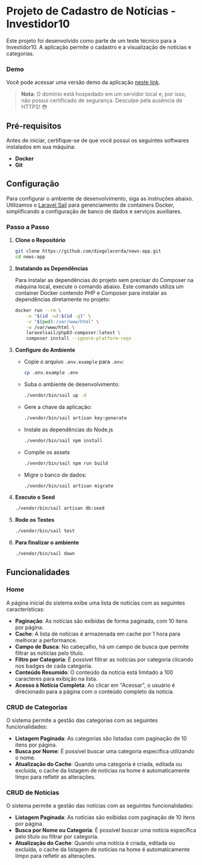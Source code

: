 # Projeto de Cadastro de Notícias - Investidor10

Este projeto foi desenvolvido como parte de um teste técnico para a Investidor10. A aplicação permite o cadastro e a visualização de notícias e categorias. 

### Demo

Você pode acessar uma versão demo da aplicação [neste link](http://news-app.mooo.com:8001/).

> **Nota**: O domínio está hospedado em um servidor local e, por isso, não possui certificado de segurança. Desculpe pela ausência de HTTPS! 😳

## Pré-requisitos

Antes de iniciar, certifique-se de que você possui os seguintes softwares instalados em sua máquina:

- **Docker** 
- **Git** 

## Configuração

Para configurar o ambiente de desenvolvimento, siga as instruções abaixo. Utilizamos o [Laravel Sail](https://laravel.com/docs/11.x/sail) para gerenciamento de containers Docker, simplificando a configuração de banco de dados e serviços auxiliares.

### Passo a Passo

1. **Clone o Repositório**

   ```bash
   git clone https://github.com/diogolacerda/news-app.git
   cd news-app

2. **Instalando as Dependências**

   Para instalar as dependências do projeto sem precisar do Composer na máquina local, execute o comando abaixo. Este comando utiliza um container Docker contendo PHP e Composer para instalar as dependências diretamente no projeto:

    ```bash
    docker run --rm \
        -u "$(id -u):$(id -g)" \
        -v "$(pwd):/var/www/html" \
        -w /var/www/html \
        laravelsail/php83-composer:latest \
        composer install --ignore-platform-reqs
    
3. **Configure do Ambiente**

    - Copie o arquivo `.env.example` para `.env`:
        ```bash
        cp .env.example .env
    - Suba o ambiente de desenvolvimento:
        ```bash
        ./vendor/bin/sail up -d 
    - Gere a chave da aplicação:
        ```bash
        ./vendor/bin/sail artisan key:generate 
    - Instale as dependências do Node.js
        ```bash
        ./vendor/bin/sail npm install 
    - Compile os assets
        ```bash
        ./vendor/bin/sail npm run build 
    - Migre o banco de dados:
        ```bash
        ./vendor/bin/sail artisan migrate 
4. **Execute o Seed**
    ```bash 
    ./vendor/bin/sail artisan db:seed
5. **Rode os Testes**
    ```bash
    ./vendor/bin/sail test
6. **Para finalizar o ambiente**
    ```bash
    ./vendor/bin/sail down

## Funcionalidades

### Home

A página inicial do sistema exibe uma lista de notícias com as seguintes características:

- **Paginação**: As notícias são exibidas de forma paginada, com 10 itens por página.
- **Cache**: A lista de notícias é armazenada em cache por 1 hora para melhorar a performance.
- **Campo de Busca**: No cabeçalho, há um campo de busca que permite filtrar as notícias pelo título.
- **Filtro por Categoria**: É possível filtrar as notícias por categoria clicando nos badges de cada categoria.
- **Conteúdo Resumido**: O conteúdo da notícia está limitado a 100 caracteres para exibição na lista.
- **Acesso à Notícia Completa**: Ao clicar em "Acessar", o usuário é direcionado para a página com o conteúdo completo da notícia.

### CRUD de Categorias

O sistema permite a gestão das categorias com as seguintes funcionalidades:

- **Listagem Paginada**: As categorias são listadas com paginação de 10 itens por página.
- **Busca por Nome**: É possível buscar uma categoria específica utilizando o nome.
- **Atualização do Cache**: Quando uma categoria é criada, editada ou excluída, o cache da listagem de notícias na home é automaticamente limpo para refletir as alterações.

### CRUD de Notícias

O sistema permite a gestão das notícias com as seguintes funcionalidades:

- **Listagem Paginada**: As notícias são exibidas com paginação de 10 itens por página.
- **Busca por Nome ou Categoria**: É possível buscar uma notícia específica pelo título ou filtrar por categoria.
- **Atualização do Cache**: Quando uma notícia é criada, editada ou excluída, o cache da listagem de notícias na home é automaticamente limpo para refletir as alterações.

